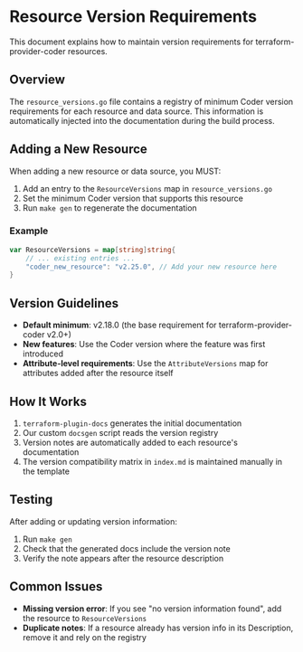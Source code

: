 # Resource Version Requirements

This document explains how to maintain version requirements for terraform-provider-coder resources.

## Overview

The `resource_versions.go` file contains a registry of minimum Coder version requirements for each resource and data source. This information is automatically injected into the documentation during the build process.

## Adding a New Resource

When adding a new resource or data source, you MUST:

1. Add an entry to the `ResourceVersions` map in `resource_versions.go`
2. Set the minimum Coder version that supports this resource
3. Run `make gen` to regenerate the documentation

### Example

```go
var ResourceVersions = map[string]string{
    // ... existing entries ...
    "coder_new_resource": "v2.25.0", // Add your new resource here
}
```

## Version Guidelines

- **Default minimum**: v2.18.0 (the base requirement for terraform-provider-coder v2.0+)
- **New features**: Use the Coder version where the feature was first introduced
- **Attribute-level requirements**: Use the `AttributeVersions` map for attributes added after the resource itself

## How It Works

1. `terraform-plugin-docs` generates the initial documentation
2. Our custom `docsgen` script reads the version registry
3. Version notes are automatically added to each resource's documentation
4. The version compatibility matrix in `index.md` is maintained manually in the template

## Testing

After adding or updating version information:

1. Run `make gen`
2. Check that the generated docs include the version note
3. Verify the note appears after the resource description

## Common Issues

- **Missing version error**: If you see "no version information found", add the resource to `ResourceVersions`
- **Duplicate notes**: If a resource already has version info in its Description, remove it and rely on the registry
